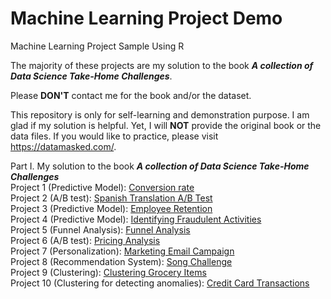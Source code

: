 # Machine Learning Project Demo 
Machine Learning Project Sample Using R

The majority of these projects are my solution to the book ***A collection of Data Science Take-Home Challenges***.

Please **DON'T** contact me for the book and/or the dataset.

This repository is only for self-learning and demonstration purpose. I am glad if my solution is helpful. Yet, I will **NOT** provide the original book or the data files. If you would like to practice, please visit <https://datamasked.com/>.

Part I. My solution to the book ***A collection of Data Science Take-Home Challenges*** <br>
Project 1 (Predictive Model): [Conversion rate](https://veronica0206.github.io/DS_Project_Sample/1.Conversion_rate.html) <br>
Project 2 (A/B test): [Spanish Translation A/B Test](https://veronica0206.github.io/DS_Project_Sample/2.Spanish_Translation_A_B_test.html) <br>
Project 3 (Predictive Model): [Employee Retention](https://veronica0206.github.io/DS_Project_Sample/3.Employee_Retention.html) <br>
Project 4 (Predictive Model): [Identifying Fraudulent Activities](https://veronica0206.github.io/DS_Project_Sample/4.Identifying_Fraudulent_Activities.html) <br>
Project 5 (Funnel Analysis): [Funnel Analysis](https://veronica0206.github.io/DS_Project_Sample/5.Funnel_Analysis.html) <br>
Project 6 (A/B test): [Pricing Analysis](https://veronica0206.github.io/DS_Project_Sample/6.Pricing_Analysis.html) <br>
Project 7 (Personalization): [Marketing Email Campaign](https://veronica0206.github.io/DS_Project_Sample/7.Marketing_Email_Campaign.html) <br>
Project 8 (Recommendation System): [Song Challenge](https://veronica0206.github.io/DS_Project_Sample/8.Song_Challenge.html) <br>
Project 9 (Clustering): [Clustering Grocery Items](https://veronica0206.github.io/DS_Project_Sample/9.Clustering_Grocery_Items.html) <br>
Project 10 (Clustering for detecting anomalies): [Credit Card Transactions](https://veronica0206.github.io/DS_Project_Sample/10.Credit_Card_Transactions.html) <br>


